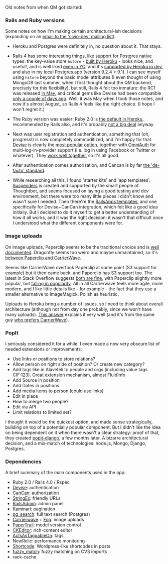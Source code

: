 Old notes from when QM got started:

### Rails and Ruby versions

Some notes on how I'm making certain architectural-ish decisions (expanding on an [email to the 'civio-dev' mailing list][1]):

 * Heroku and Postgres were definitely in, no question about it. That stays.

 * Rails 4 has some interesting things, like support for Postgres native types: the key-value store `hstore` - [built by Heroku][2] - looks nice, and useful!, and is well liked [even in YC][3]; and it's [supported by Heroku in dev][4], and also in my local Postgres.app (version 9.2.4 > 9.1). I can see myself using `hstore` beyond the basic model attributes (I even thought of using MongoDB last summer, when I first thought about the QM backend, precisely for this flexibility), but still, Rails 4 felt too inmature: the RC1 was released [in May][5], and critical gems like Devise had been compatible [only a couple of days ago][6]. Well, it was May when I took those notes, and now it's almost August, so Rails 4 feels like the right choice. (I hope I won't regret it.)

 * The Ruby version was easier: Ruby 2.0 is [the default in Heroku][7], recommended by Rails also, and it's probably [not a big deal][8] anyway.

 * Next was user registration and authentication, something that (oh, progress!) is now completely commoditized, and I'm happy for that. [Devise][9] is clearly the [most popular option][10], together with [OmniAuth][11] for multi-log-in-provider support (i.e. log in using Facebook or Twitter or whatever). They [work well together][12], so it's all good.

 * After authentication comes authorisation, and Cancan is by far [the 'de-facto' standard][13]. 

 * While researching all this, I found 'starter kits' and 'app templates'. [Suspenders][14] is created and supported by the smart people of Thoughtbot, and seems focused on laying a good testing and dev environment, but there were too many little pieces I didn't know and wasn't sure I needed. Then there're the [RailsApps templates][15], and one specifically for Devise+CanCan integration, which felt like a good idea initially. But I decided to do it myself to get a better understanding of how it all works, and it was the right decision: it wasn't that difficult once I understood what the different components were for.

[1]: https://groups.google.com/forum/?hl=es#!topic/civio-dev/k9if-K7Hug8
[2]:  https://postgres.heroku.com/blog/past/2012/3/14/introducing_keyvalue_data_storage_in_heroku_postgres/
[3]: https://news.ycombinator.com/item?id=3340340
[4]: https://postgres.heroku.com/blog/past/2012/7/25/release_of_new_plans_on_august_1st/
[5]: http://weblog.rubyonrails.org/2013/5/1/Rails-4-0-release-candidate-1/
[6]: http://blog.plataformatec.com.br/2013/05/devise-and-rails-4/
[7]: https://blog.heroku.com/archives/2013/6/17/ruby-2-default-new-aps 
[8]: http://stackoverflow.com/questions/15799687/what-are-the-major-differences-between-ruby-1-9-3-and-ruby-2-0-0
[9]: https://github.com/plataformatec/devise
[10]: https://www.ruby-toolbox.com/categories/rails_authentication
[11]: https://github.com/intridea/omniauth
[12]: https://github.com/plataformatec/devise/wiki/OmniAuth:-Overview
[13]: https://www.ruby-toolbox.com/categories/rails_authorization
[14]: https://github.com/thoughtbot/suspenders
[15]: https://github.com/RailsApps/rails3-bootstrap-devise-cancan

### Image uploads

On image uploads, Paperclip seems to be the traditional choice and is [well documented][16]. Dragonfly seems too weird and maybe unmaintained, so it's [between Paperclip and CarrierWave][17].

Seems like CarrierWave overtook Paperclip at some point (S3 support for example) but it then came back, and Paperclip has S3 support too. The latest in Stack Overflow suggests [both are fine][18], with Paperclip slightly more popular, but [falling in popularity][19]. All in all Carrierwave feels more agile, more modern, and I like little details like - for example - the fact that they use a smaller alternative to ImageMagick. Polish as heuristic.

Uploads to Heroku bring a number of issues, so I need to think about overall architecture (although not from day one probably, since we won't have many uploads). [This answer][20] explains it very well (and it's from the same guy [who prefers CarrierWave][18]).

[16]: https://devcenter.heroku.com/articles/paperclip-s3
[17]: http://stackoverflow.com/questions/14028017/heading-into-2013-should-i-go-with-dragonfly-or-paperclip-or-carrierwave?lq=1
[18]: http://stackoverflow.com/questions/16447366/need-assistance-choosing-a-image-management-gem/16463086#16463086
[19]: https://www.ruby-toolbox.com/categories/rails_file_uploads
[20]: http://stackoverflow.com/questions/16307493/best-ruby-on-rails-architecture-for-image-heavy-app/16341162

### PopIt

I seriously considered it for a while. I even made a now very obscure list of needed extensions or improvements:

<ul>
<li>Use links or positions to store relations?</li>
<li>Allow person on right side of position?  Or create new category?</li>
<li>Add tags like in Alaveteli to people and orgs (including value tags CIF:123). Great extension mechanism, almost FluidInfo</li>
<li>Add Source in position</li>
<li>Add Dates in positions</li>
<li>Add media items to person (could use links)</li>
<li>Edit in place</li>
<li>How to merge two people?</li>
<li>Edit via API</li>
<li>Limit relations to limited set?</li>
</ul>

<p>I thought it would be the quickest option, and made sense strategically, building on top of a potentially popular component. But I didn't like the idea on being dependent on it when there wasn't a clear strategy: proof of that, they created <a href="https://github.com/mysociety/popit-django" rel="nofollow">popit-django</a>, a few months later. A bizarre architectural decision, and a mix-match of technologies: node.js, Mongo, Django, Postgres.</p>

### Dependencies

A brief summary of the main components used in the app:

 * Ruby 2.0 / Rails 4.0 / Rspec
 * [Devise](https://github.com/plataformatec/devise): authentication
 * [CanCan](https://github.com/ryanb/cancan): authorization
 * [StringEx](https://github.com/rsl/stringex): friendly URLs
 * [RailsAdmin](https://github.com/sferik/rails_admin): admin panel
 * [Kaminari](https://github.com/amatsuda/kaminari): pagination
 * [pg_search](https://github.com/casecommons/pg_search): full text search (Postgres)
 * [Carrierwave](https://github.com/carrierwaveuploader/carrierwave) + [Fog](https://github.com/fog/fog): image uploads
 * [PaperTrail](https://github.com/airblade/paper_trail): model version control
 * [CKEditor](https://github.com/tsechingho/ckeditor-rails): rich-content editor
 * [ActsAsTaggableOn](https://github.com/mbleigh/acts-as-taggable-on): tags
 * NewRelic: performance monitoring
 * [Shortcode](https://github.com/carnesmedia/shortcodes): Wordpress-like shortcodes in posts
 * [fuzzy_match](https://github.com/seamusabshere/fuzzy_match): fuzzy matching on CVS imports
 * rack-cache

